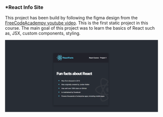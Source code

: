 ### *React Info Site
This project has been build by following the figma design from the [FreeCodeAcadempy youtube video](https://www.youtube.com/watch?v=bMknfKXIFA8). This is the first static project in this course. 
The main goal of this project was to learn the basics of React such as, JSX, custom components, styling. 

![React Info Site](./src/images/reactFacts-site.PNG)
